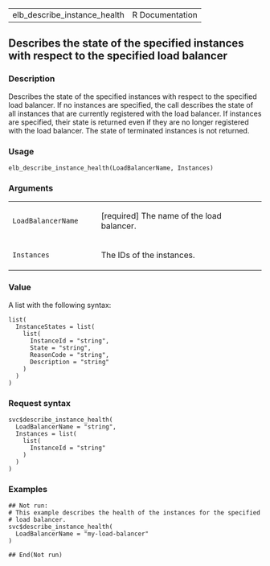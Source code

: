 <table style="width: 100%;">
<tbody>
<tr class="odd">
<td>elb_describe_instance_health</td>
<td style="text-align: right;">R Documentation</td>
</tr>
</tbody>
</table>

## Describes the state of the specified instances with respect to the specified load balancer

### Description

Describes the state of the specified instances with respect to the
specified load balancer. If no instances are specified, the call
describes the state of all instances that are currently registered with
the load balancer. If instances are specified, their state is returned
even if they are no longer registered with the load balancer. The state
of terminated instances is not returned.

### Usage

    elb_describe_instance_health(LoadBalancerName, Instances)

### Arguments

<table>
<colgroup>
<col style="width: 35%" />
<col style="width: 65%" />
</colgroup>
<tbody>
<tr class="odd">
<td><code
id="elb_describe_instance_health_:_LoadBalancerName">LoadBalancerName</code></td>
<td><p>[required] The name of the load balancer.</p></td>
</tr>
<tr class="even">
<td><code
id="elb_describe_instance_health_:_Instances">Instances</code></td>
<td><p>The IDs of the instances.</p></td>
</tr>
</tbody>
</table>

### Value

A list with the following syntax:

    list(
      InstanceStates = list(
        list(
          InstanceId = "string",
          State = "string",
          ReasonCode = "string",
          Description = "string"
        )
      )
    )

### Request syntax

    svc$describe_instance_health(
      LoadBalancerName = "string",
      Instances = list(
        list(
          InstanceId = "string"
        )
      )
    )

### Examples

    ## Not run: 
    # This example describes the health of the instances for the specified
    # load balancer.
    svc$describe_instance_health(
      LoadBalancerName = "my-load-balancer"
    )

    ## End(Not run)
